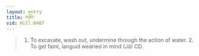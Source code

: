 ```yaml
---
layout: entry
title: གཅོང་
vid: Hill:0467
---
```

> 1. To excavate, wash out, undermine through the action of water. 2. To get faint, languid wearied in mind (Jä) CD.
